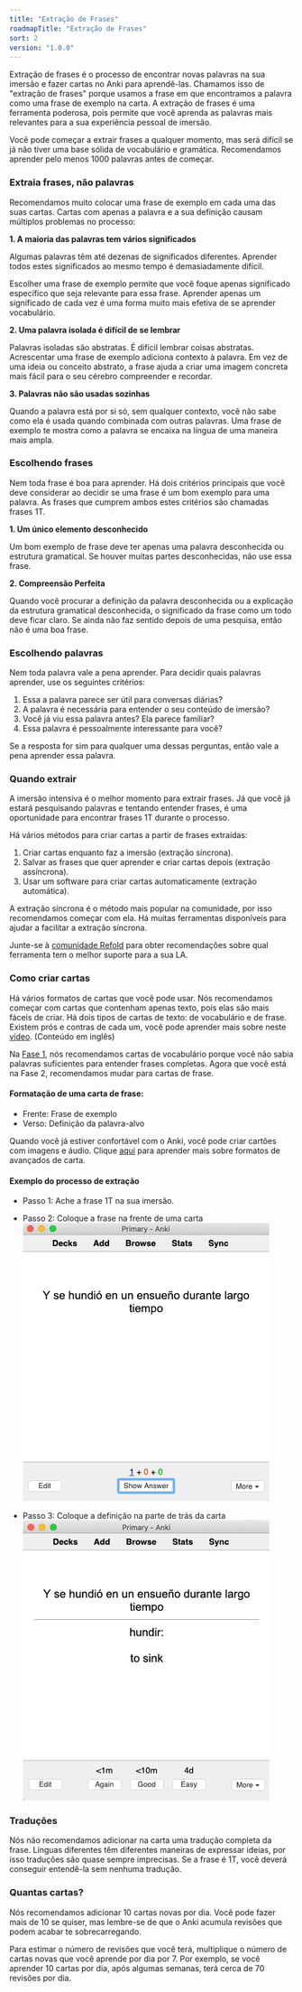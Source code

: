 ```yaml
---
title: "Extração de Frases"
roadmapTitle: "Extração de Frases"
sort: 2
version: "1.0.0"
---
```


Extração de frases é o processo de encontrar novas palavras na sua imersão e fazer cartas no Anki para aprendê-las. Chamamos isso de "extração de frases" porque usamos a frase em que encontramos a palavra como uma frase de exemplo na carta. A extração de frases é uma ferramenta poderosa, pois permite que você aprenda as palavras mais relevantes para a sua experiência pessoal de imersão.

Você pode começar a extrair frases a qualquer momento, mas será difícil se já não tiver uma base sólida de vocabulário e gramática. Recomendamos aprender pelo menos 1000 palavras antes de começar.

### Extraia frases, não palavras

Recomendamos muito colocar uma frase de exemplo em cada uma das suas cartas. Cartas com apenas a palavra e a sua definição causam múltiplos problemas no processo:

**1. A maioria das palavras tem vários significados**

Algumas palavras têm até dezenas de significados diferentes. Aprender todos estes significados ao mesmo tempo é demasiadamente difícil.

Escolher uma frase de exemplo permite que você foque apenas significado específico que seja relevante para essa frase. Aprender apenas um significado de cada vez é uma forma muito mais efetiva de se aprender vocabulário.

**2. Uma palavra isolada é difícil de se lembrar**

Palavras isoladas são abstratas. É difícil lembrar coisas abstratas. Acrescentar uma frase de exemplo adiciona contexto à palavra. Em vez de uma ideia ou conceito abstrato, a frase ajuda a criar uma imagem concreta mais fácil para o seu cérebro compreender e recordar.

**3. Palavras não são usadas sozinhas**

Quando a palavra está por si só, sem qualquer contexto, você não sabe como ela é usada quando combinada com outras palavras. Uma frase de exemplo te mostra como a palavra se encaixa na língua de uma maneira mais ampla.

### Escolhendo frases

Nem toda frase é boa para aprender. Há dois critérios principais que você deve considerar ao decidir se uma frase é um bom exemplo para uma palavra. As frases que cumprem ambos estes critérios são chamadas frases 1T.

**1. Um único elemento desconhecido**

Um bom exemplo de frase deve ter apenas uma palavra desconhecida ou estrutura gramatical. Se houver muitas partes desconhecidas, não use essa frase.

**2. Compreensão Perfeita**

Quando você procurar a definição da palavra desconhecida ou a explicação da estrutura gramatical desconhecida, o significado da frase como um todo deve ficar claro. Se ainda não faz sentido depois de uma pesquisa, então não é uma boa frase.

### Escolhendo palavras

Nem toda palavra vale a pena aprender. Para decidir quais palavras aprender, use os seguintes critérios:

1. Essa a palavra parece ser útil para conversas diárias?
1. A palavra é necessária para entender o seu conteúdo de imersão?
1. Você já viu essa palavra antes? Ela parece familiar?
1. Essa palavra é pessoalmente interessante para você?

Se a resposta for sim para qualquer uma dessas perguntas, então vale a pena aprender essa palavra.

### Quando extrair

A imersão intensiva é o melhor momento para extrair frases. Já que você já estará pesquisando palavras e tentando entender frases, é uma oportunidade para encontrar frases 1T durante o processo.

Há vários métodos para criar cartas a partir de frases extraídas:

1. Criar cartas enquanto faz a imersão (extração síncrona).
1. Salvar as frases que quer aprender e criar cartas depois (extração assíncrona).
1. Usar um software para criar cartas automaticamente (extração automática).

A extração síncrona é o método mais popular na comunidade, por isso recomendamos começar com ela. Há muitas ferramentas disponíveis para ajudar a facilitar a extração síncrona.

Junte-se à [comunidade Refold][join-link] para obter recomendações sobre qual ferramenta tem o melhor suporte para a sua LA.

### Como criar cartas

Há vários formatos de cartas que você pode usar. Nós recomendamos começar com cartas que contenham apenas texto, pois elas são mais fáceis de criar. Há dois tipos de cartas de texto: de vocabulário e de frase. Existem prós e contras de cada um, você pode aprender mais sobre neste [vídeo][vocab-vs-sentence-video]. (Conteúdo em inglês)

Na [Fase 1][vocabulary-cards], nós recomendamos cartas de vocabulário porque você não sabia palavras suficientes para entender frases completas. Agora que você está na Fase 2, recomendamos mudar para cartas de frase.

#### Formatação de uma carta de frase:

-   Frente: Frase de exemplo
-   Verso: Definição da palavra-alvo

Quando você já estiver confortável com o Anki, você pode criar cartões com imagens e áudio. Clique [aqui][advanced-mining] para aprender mais sobre formatos de avançados de carta.

#### Exemplo do processo de extração

-   Passo 1: Ache a frase 1T na sua imersão.
-   Passo 2: Coloque a frase na frente de uma carta  ![](../../../images/sentence-card-front.png)

-   Passo 3: Coloque a definição na parte de trás da carta  ![](../../../images/sentence-card-back.png)

### Traduções

Nós não recomendamos adicionar na carta uma tradução completa da frase. Línguas diferentes têm diferentes maneiras de expressar ideias, por isso traduções são quase sempre imprecisas. Se a frase é 1T, você deverá conseguir entendê-la sem nenhuma tradução.

### Quantas cartas?

Nós recomendamos adicionar 10 cartas novas por dia. Você pode fazer mais de 10 se quiser, mas lembre-se de que o Anki acumula revisões que podem acabar te sobrecarregando.

Para estimar o número de revisões que você terá, multiplique o número de cartas novas que você aprende por dia por 7. Por exemplo, se você aprender 10 cartas por dia, após algumas semanas, terá cerca de 70 revisões por dia.

[join-link]: /join
[vocab-vs-sentence-video]: https://www.youtube.com/watch?v=GLfmKWhLhjk
[advanced-mining]: /roadmap/stage-2/b/advanced-sentence-mining
[vocabulary-cards]: /simplified/stage-1/a/vocabulary#Creating-Your-Own-Deck
